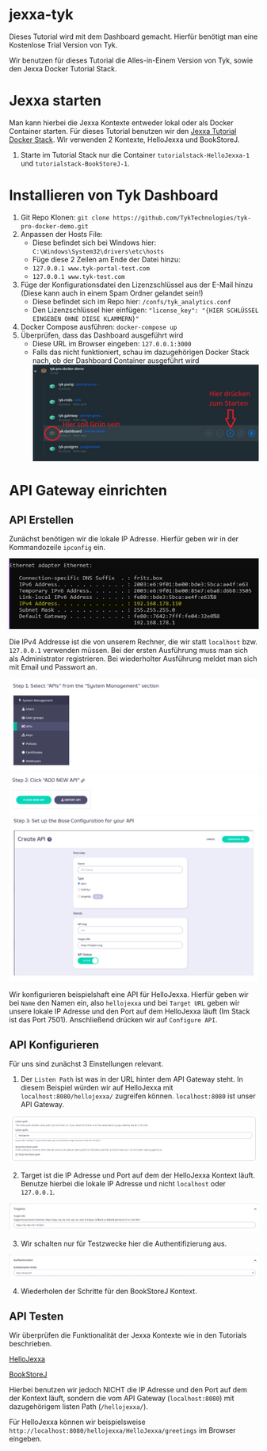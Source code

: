 # jexxa-tyk

Dieses Tutorial wird mit dem Dashboard gemacht. Hierfür benötigt man eine Kostenlose Trial Version von Tyk.

Wir benutzen für dieses Tutorial die Alles-in-Einem Version von Tyk, sowie den Jexxa Docker Tutorial Stack. 

# Jexxa starten

Man kann hierbei die Jexxa Kontexte entweder lokal oder als Docker Container starten. Für dieses Tutorial benutzen wir den [Jexxa Tutorial Docker Stack](https://github.com/repplix/JexxaTutorials/blob/main/deploy/docker-compose.yml). Wir verwenden 2 Kontexte, HelloJexxa und BookStoreJ.

1) Starte im Tutorial Stack nur die Container `tutorialstack-HelloJexxa-1` und `tutorialstack-BookStoreJ-1`.


# Installieren von Tyk Dashboard

1) Git Repo Klonen: `git clone https://github.com/TykTechnologies/tyk-pro-docker-demo.git`
2) Anpassen der Hosts File:
   - Diese befindet sich bei Windows hier: `C:\Windows\System32\drivers\etc\hosts`
   - Füge diese 2 Zeilen am Ende der Datei hinzu:
   - `127.0.0.1 www.tyk-portal-test.com`
   - `127.0.0.1 www.tyk-test.com`
3) Füge der Konfigurationsdatei den Lizenzschlüssel aus der E-Mail hinzu (Diese kann auch in einem Spam Ordner gelandet sein!)
   - Diese befindet sich im Repo hier: `/confs/tyk_analytics.conf`
   - Den Lizenzschlüssel hier einfügen: `"license_key": "{HIER SCHLÜSSEL EINGEBEN OHNE DIESE KLAMMERN}"`
4) Docker Compose ausführen: `docker-compose up`
5) Überprüfen, dass das Dashboard ausgeführt wird
   - Diese URL im Browser eingeben: `127.0.0.1:3000`
   - Falls das nicht funktioniert, schau im dazugehörigen Docker Stack nach, ob der Dashboard Container ausgeführt wird
   ![Bild](https://github.com/paul-priv/jexxa-tyk/blob/main/Screenshots/Dashboard_Einschalten.jpg?raw=true)



# API Gateway einrichten

## API Erstellen

Zunächst benötigen wir die lokale IP Adresse. Hierfür geben wir in der Kommandozeile `ipconfig` ein.

![Bild](https://github.com/paul-priv/jexxa-tyk/blob/main/Screenshots/Lokale_IP_Adresse_Finden.jpg?raw=true)

Die IPv4 Addresse ist die von unserem Rechner, die wir statt `localhost` bzw. `127.0.0.1` verwenden müssen.
Bei der ersten Ausführung muss man sich als Administrator registrieren. Bei wiederholter Ausführung meldet man sich mit Email und Passwort an.

![Bild](https://github.com/paul-priv/jexxa-tyk/blob/main/Screenshots/API_Erstellen_Tyk_1.jpg?raw=true)
![Bild](https://github.com/paul-priv/jexxa-tyk/blob/main/Screenshots/API_Erstellen_Tyk_2.jpg?raw=true)
![Bild](https://github.com/paul-priv/jexxa-tyk/blob/main/Screenshots/API_Erstellen_Tyk_3.jpg?raw=true)

Wir konfigurieren beispielshaft eine API für HelloJexxa. Hierfür geben wir bei `Name` den Namen ein, also `hellojexxa` und bei `Target URL` geben wir unsere lokale IP Adresse und den Port auf dem HelloJexxa läuft (Im Stack ist das Port 7501). Anschließend drücken wir auf `Configure API`.

## API Konfigurieren

Für uns sind zunächst 3 Einstellungen relevant.

1) Der `Listen Path` ist was in der URL hinter dem API Gateway steht. In diesem Beispiel würden wir auf HelloJexxa mit `localhost:8080/hellojexxa/` zugreifen können. `localhost:8080` ist unser API Gateway.

![Bild](https://github.com/paul-priv/jexxa-tyk/blob/main/Screenshots/API_Configurieren_Tyk_1.jpg?raw=true)

2) Target ist die IP Adresse und Port auf dem der HelloJexxa Kontext läuft. Benutze hierbei die lokale IP Adresse und nicht `localhost` oder `127.0.0.1`.

![Bild](https://github.com/paul-priv/jexxa-tyk/blob/main/Screenshots/API_Configurieren_Tyk_2.jpg?raw=true)

3) Wir schalten nur für Testzwecke hier die Authentifizierung aus.

![Bild](https://github.com/paul-priv/jexxa-tyk/blob/main/Screenshots/API_Configurieren_Tyk_3.jpg?raw=true)

4) Wiederholen der Schritte für den BookStoreJ Kontext.

## API Testen

Wir überprüfen die Funktionalität der Jexxa Kontexte wie in den Tutorials beschrieben.

[HelloJexxa](https://github.com/repplix/JexxaTutorials/blob/main/HelloJexxa/README.md)

[BookStoreJ](https://github.com/repplix/JexxaTutorials/blob/main/BookStoreJ/README.md)

Hierbei benutzen wir jedoch NICHT die IP Adresse und den Port auf dem der Kontext läuft, sondern die vom API Gateway (`localhost:8080`) mit dazugehörigem listen Path (`/hellojexxa/`).

Für HelloJexxa können wir beispielsweise `http://localhost:8080/hellojexxa/HelloJexxa/greetings` im Browser eingeben.

